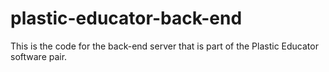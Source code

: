 # plastic-educator-back-end
This is the code for the back-end server that is part of the Plastic Educator software pair.
